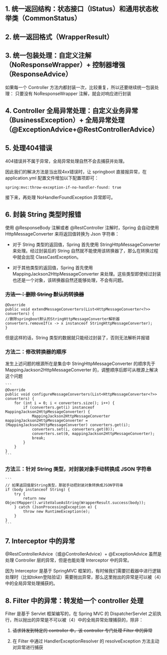 ## 1. 统一返回结构：状态接口（IStatus）和通用状态枚举类（CommonStatus）

## 2. 统一返回格式（WrapperResult）

## 3. 统一包装处理：自定义注解（NoResponseWrapper）+ 控制器增强（ResponseAdvice）

如果每一个 Controller 方法内都封装一次，比较重复，所以还要继续统一包装处理： 只要没有 NoResponseWrapper 注解，就会对响应进行封装

## 4. Controller 全局异常处理：自定义业务异常（BusinessException）+ 全局异常处理（@ExceptionAdvice+@RestControllerAdvice）

## 5. 处理404错误

404错误并不属于异常，全局异常处理自然不会去捕获并处理。

因此我们的解决方法是当出现4xx错误时，让 springboot 直接报异常，在 application.yml 配置文件增加以下配置项即可：

```spring:mvc:throw-exception-if-no-handler-found: true```

接下来，再处理 NoHandlerFoundException 异常即可。

## 6. 封装 String 类型时报错

使用 @ResponseBody 注解或者 @RestController 注解时，Spring 会自动使用 HttpMessageConverter 来将返回值转换为 Json 字符串：

* 对于 String 类型的返回值，Spring 首先使用 StringHttpMessageConverter 来处理。经过封装后的 String 自然就不能使用该转换器了，那么在转换过程中就会出现 ClassCastException。

* 对于其他类型的返回值，Spring 首先使用 MappingJackson2HttpMessageConverter 来处理。这些类型即使经过封装也还是一个对象，该转换器自然还能够处理，不会有问题。

### ~~方法一：删除 String 默认的转换器~~
   ```
   @Override
   public void extendMessageConverters(List<HttpMessageConverter<?>> converters) {
   //删除springboot默认的StringHttpMessageConverter解析器
   converters.removeIf(x -> x instanceof StringHttpMessageConverter);
   }
   ```
但是这样的话，String 类型的数据就只能经过封装了，否则无法解析并报错

### 方法二：修改转换器的顺序

发生上述问题的根源所在是集合中 StringHttpMessageConverter 的顺序先于 MappingJackson2HttpMessageConverter 的，调整顺序后即可从根源上解决这个问题

    ```
    @Override
    public void configureMessageConverters(List<HttpMessageConverter<?>> converters) {
        for (int i = 0; i < converters.size(); i++) {
            if (converters.get(i) instanceof MappingJackson2HttpMessageConverter) {
                MappingJackson2HttpMessageConverter mappingJackson2HttpMessageConverter = (MappingJackson2HttpMessageConverter) converters.get(i);
                converters.set(i, converters.get(0));
                converters.set(0, mappingJackson2HttpMessageConverter);
                break;
            }
        }
    }
    ```

### 方法三：针对 String 类型，对封装对象手动转换成 JSON 字符串
    ```
    // 如果返回值是String类型，那就手动把封装对象转换成JSON字符串
    if (body instanceof String) {
        try {
            return new ObjectMapper().writeValueAsString(WrapperResult.success(body));
        } catch (JsonProcessingException e) {
            throw new RuntimeException(e);
        }
    }
    ```
## 7. Interceptor 中的异常

@RestControllerAdvice（或@ControllerAdvice）+ @ExceptionAdvice 虽然是处理 Controller 层的异常，但是也能处理 Interceptor 中的异常。

因为 Interceptor 是基于 SpringMVC 框架的，有时候我们需要拦截器中进行逻辑处理时（比如token登陆验证）需要抛出异常，那么这里抛出的异常是可以被（4）中的全局异常处理捕获的。

## 8. Filter 中的异常：转发给一个 controller 处理

Filter 是基于 Servlet 框架编写的，在 Spring MVC 的 DispatcherServlet 之前执行，所以抛出的异常是不可以被（4）中的全局异常处理捕获的，除非：

1. ~~请求转发到特定的 controller 中，该 controller 专门处理 Filter 中的异常~~

2. 在 Filter 中通过 HandlerExceptionResolver 的 resolveException 方法主动对异常进行捕获